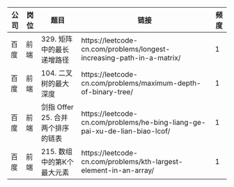 | 公司 | 岗位 | 题目                      | 链接                                                                                     | 频度 |
|----|----|-------------------------|----------------------------------------------------------------------------------------|----|
| 百度 | 前端 | 329\. 矩阵中的最长递增路径        | https://leetcode\-cn\.com/problems/longest\-increasing\-path\-in\-a\-matrix/           | 1  |
| 百度 | 前端 | 104\. 二叉树的最大深度          | https://leetcode\-cn\.com/problems/maximum\-depth\-of\-binary\-tree/                   | 1  |
| 百度 | 前端 | 剑指 Offer 25\. 合并两个排序的链表 | https://leetcode\-cn\.com/problems/he\-bing\-liang\-ge\-pai\-xu\-de\-lian\-biao\-lcof/ | 1  |
| 百度 | 前端 | 215\. 数组中的第K个最大元素       | https://leetcode\-cn\.com/problems/kth\-largest\-element\-in\-an\-array/               | 1  |
